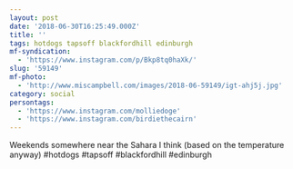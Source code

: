 ```yaml
---
layout: post
date: '2018-06-30T16:25:49.000Z'
title: ''
tags: hotdogs tapsoff blackfordhill edinburgh
mf-syndication:
  - 'https://www.instagram.com/p/Bkp8tq0haXk/'
slug: '59149'
mf-photo:
  - 'http://www.miscampbell.com/images/2018-06-59149/igt-ahj5j.jpg'
category: social
persontags:
  - 'https://www.instagram.com/molliedoge'
  - 'https://www.instagram.com/birdiethecairn'
---
```

Weekends somewhere near the Sahara I think (based on the temperature anyway) #hotdogs #tapsoff #blackfordhill #edinburgh
